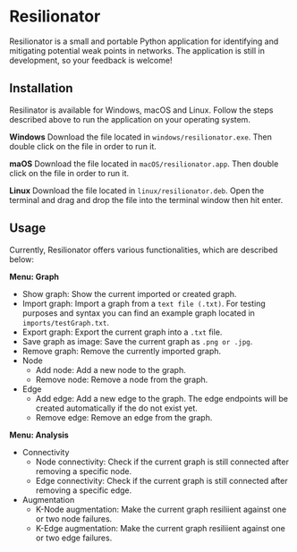 # Resilionator
Resilionator is a small and portable Python application for identifying and mitigating potential weak points in networks. The application is still in development, so your feedback is welcome!


## Installation
Resilinator is available for Windows, macOS and Linux. Follow the steps described above to run the application on your operating system.  

**Windows**
Download the file located in ```windows/resilionator.exe```. Then double click on the file in order to run it.

**maOS**
Download the file located in ```macOS/resilionator.app```. Then double click on the file in order to run it.

**Linux**
Download the file located in ```linux/resilionator.deb```. Open the terminal and drag and drop the file into the terminal window then hit enter.


## Usage
Currently, Resilionator offers various functionalities, which are described below:

**Menu: Graph**
- Show graph: Show the current imported or created graph.
- Import graph: Import a graph from a ```text file (.txt)```. For testing purposes and syntax you can find an example graph located in ```imports/testGraph.txt```.
- Export graph: Export the current graph into a ```.txt``` file. 
- Save graph as image: Save the current graph as ```.png or .jpg```.
- Remove graph: Remove the currently imported graph.
- Node
  - Add node: Add a new node to the graph.
  - Remove node: Remove a node from the graph. 
- Edge
  - Add edge: Add a new edge to the graph. The edge endpoints will be created automatically if the do not exist yet.
  - Remove edge: Remove an edge from the graph.

**Menu: Analysis**
- Connectivity
  - Node connectivity: Check if the current graph is still connected after removing a specific node. 
  - Edge connectivity: Check if the current graph is still connected after removing a specific edge. 
- Augmentation
  - K-Node augmentation: Make the current graph resiliient against one or two node failures.
  - K-Edge augmentation: Make the current graph resiliient against one or two edge failures.










